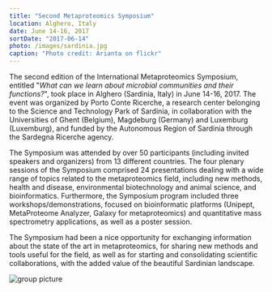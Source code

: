 ```yaml
---
title: "Second Metaproteomics Symposium"
location: Alghero, Italy
date: June 14-16, 2017
sortDate: "2017-06-14"
photo: /images/sardinia.jpg
caption: "Photo credit: Arianta on flickr"
---
```


The second edition of the International Metaproteomics Symposium, entitled "*What can we learn about microbial communities and their functions?*", took place in Alghero (Sardinia, Italy) in June 14-16, 2017. The event was organized by Porto Conte Ricerche, a research center belonging to the Science and Technology Park of Sardinia, in collaboration with the Universities of Ghent (Belgium), Magdeburg (Germany) and Luxemburg (Luxemburg), and funded by the Autonomous Region of Sardinia through the Sardegna Ricerche agency.

The Symposium was attended by over 50 participants (including invited speakers and organizers) from 13 different countries. The four plenary sessions of the Symposium comprised 24 presentations dealing with a wide range of topics related to the metaproteomics field, including new methods, health and disease, environmental biotechnology and animal science, and bioinformatics. Furthermore, the Symposium program included three workshops/demonstrations, focused on bioinformatic platforms (Unipept, MetaProteome Analyzer, Galaxy for metaproteomics) and quantitative mass spectrometry applications, as well as a poster session.

The Symposium had been a nice opportunity for exchanging information about the state of the art in metaproteomics, for sharing new methods and tools useful for the field, as well as for starting and consolidating scientific collaborations, with the added value of the beautiful Sardinian landscape.

![group picture](/images/sardinia_group.jpg)
